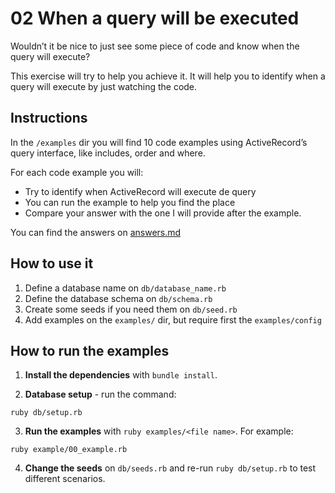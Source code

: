 # 02 When a query will be executed

Wouldn’t it be nice to just see some piece of code and know when the query will execute?

This exercise will try to help you achieve it. It will help you to identify when a query will execute by just watching the code.

## Instructions

In the `/examples` dir you will find 10 code examples using ActiveRecord’s query interface, like includes, order and where.

For each code example you will:

* Try to identify when ActiveRecord will execute de query
* You can run the example to help you find the place
* Compare your answer with the one I will provide after the example.

You can find the answers on [answers.md](/02_when_a_query_will_be_executed/answers.md)

## How to use it

1. Define a database name on `db/database_name.rb`
2. Define the database schema on `db/schema.rb`
3. Create some seeds if you need them on `db/seed.rb`
4. Add examples on the `examples/` dir, but require first the `examples/config`

## How to run the examples

1. **Install the dependencies** with `bundle install`.

2. **Database setup** - run the command:

```
ruby db/setup.rb
```

3. **Run the examples** with `ruby examples/<file name>`. For example:

```
ruby example/00_example.rb
```

4. **Change the seeds**  on `db/seeds.rb` and re-run `ruby db/setup.rb` to test different scenarios.
